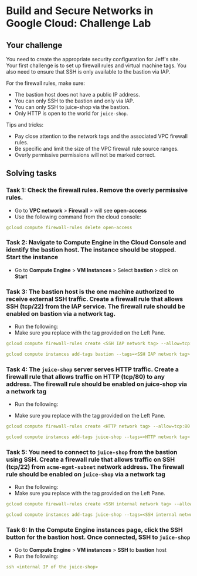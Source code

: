 # Build and Secure Networks in Google Cloud: Challenge Lab

## Your challenge

You need to create the appropriate security configuration for Jeff's site. Your first challenge is to set up firewall rules and virtual machine tags. You also need to ensure that SSH is only available to the bastion via IAP.

For the firewall rules, make sure:

- The bastion host does not have a public IP address.
- You can only SSH to the bastion and only via IAP.
- You can only SSH to juice-shop via the bastion.
- Only HTTP is open to the world for `juice-shop`.

Tips and tricks:

- Pay close attention to the network tags and the associated VPC firewall rules.
- Be specific and limit the size of the VPC firewall rule source ranges.
- Overly permissive permissions will not be marked correct.

## Solving tasks

### Task 1: Check the firewall rules. Remove the overly permissive rules.

* Go to **VPC network** > **Firewall** > will see **open-access**
* Use the following command from the cloud console:

```yaml
gcloud compute firewall-rules delete open-access
```

### Task 2: Navigate to Compute Engine in the Cloud Console and identify the bastion host. The instance should be stopped. Start the instance

* Go to **Compute Engine**  > **VM Instances** > Select **bastion** > click on **Start**

### Task 3: The bastion host is the one machine authorized to receive external SSH traffic. Create a firewall rule that allows SSH (tcp/22) from the IAP service. The firewall rule should be enabled on bastion via a network tag.

* Run the following:
* Make sure you replace <SSH IAP network tag> with the tag provided on the Left Pane.

```yaml
gcloud compute firewall-rules create <SSH IAP network tag> --allow=tcp:22 --source-ranges 35.235.240.0/20 --target-tags <SSH IAP network tag> --network acme-vpc

gcloud compute instances add-tags bastion --tags=<SSH IAP network tag> --zone=us-central1-b
```

### Task 4: The `juice-shop` server serves HTTP traffic. Create a firewall rule that allows traffic on HTTP (tcp/80) to any address. The firewall rule should be enabled on juice-shop via a network tag

- Run the following:
* Make sure you replace <HTTP network tag> with the tag provided on the Left Pane.

```yaml
gcloud compute firewall-rules create <HTTP network tag> --allow=tcp:80 --source-ranges 0.0.0.0/0 --target-tags <HTTP network tag> --network acme-vpc

gcloud compute instances add-tags juice-shop --tags=<HTTP network tag> --zone=us-central1-b
```

### Task 5: You need to connect to `juice-shop` from the bastion using SSH. Create a firewall rule that allows traffic on SSH (tcp/22) from `acme-mgmt-subnet` network address. The firewall rule should be enabled on `juice-shop` via a network tag

* Run the following:
* Make sure you replace <SSH internal network tag> with the tag provided on the Left Pane.

```yaml
gcloud compute firewall-rules create <SSH internal network tag> --allow=tcp:22 --source-ranges 192.168.10.0/24 --target-tags <SSH internal network tag> --network acme-vpc

gcloud compute instances add-tags juice-shop --tags=<SSH internal network tag> --zone=us-central1-b
```

### Task 6: In the Compute Engine instances page, click the SSH button for the bastion host. Once connected, SSH to `juice-shop`

* Go to **Compute Engine** > **VM instances** > **SSH** to **bastion** host
* Run the following:

```yaml
ssh <internal IP of the juice-shop>
```

